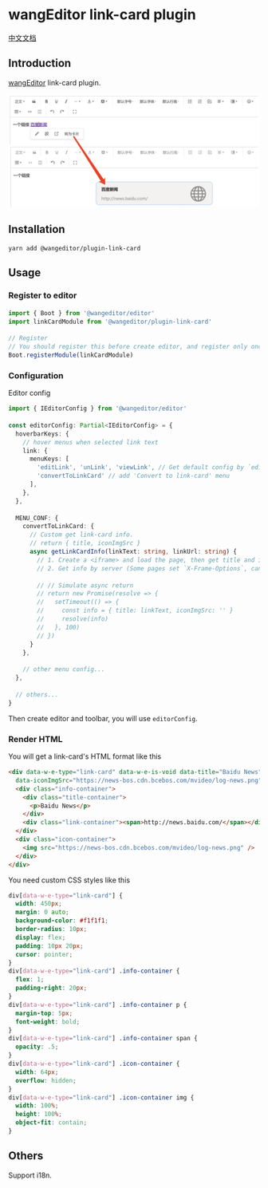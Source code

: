 # wangEditor link-card plugin

[中文文档](./README.md)

## Introduction

[wangEditor](https://www.wangeditor.com/v5/) link-card plugin.

![](./_img/demo.png)

## Installation

```shell
yarn add @wangeditor/plugin-link-card
```

## Usage

### Register to editor

```js
import { Boot } from '@wangeditor/editor'
import linkCardModule from '@wangeditor/plugin-link-card'

// Register
// You should register this before create editor, and register only once (not repeatedly).
Boot.registerModule(linkCardModule)
```

### Configuration

Editor config

```ts
import { IEditorConfig } from '@wangeditor/editor'

const editorConfig: Partial<IEditorConfig> = {
  hoverbarKeys: {
    // hover menus when selected link text
    link: {
      menuKeys: [
        'editLink', 'unLink', 'viewLink', // Get default config by `editor.getConfig().hoverbarKeys.link`
        'convertToLinkCard' // add 'Convert to link-card' menu
      ],
    },
  },

  MENU_CONF: {
    convertToLinkCard: {
      // Custom get link-card info.
      // return { title, iconImgSrc }
      async getLinkCardInfo(linkText: string, linkUrl: string) {
        // 1. Create a <iframe> and load the page, then get title and icon of this page.
        // 2. Get info by server (Some pages set `X-Frame-Options`, cannot loaded by cross-origin <iframe>)

        // // Simulate async return
        // return new Promise(resolve => {
        //   setTimeout(() => {
        //     const info = { title: linkText, iconImgSrc: '' }
        //     resolve(info)
        //   }, 100)
        // })
      }
    },

    // other menu config...
  },

  // others...
}
```

Then create editor and toolbar, you will use `editorConfig`.

### Render HTML

You will get a link-card's HTML format like this

```html
<div data-w-e-type="link-card" data-w-e-is-void data-title="Baidu News" data-link="http://news.baidu.com/"
  data-iconImgSrc="https://news-bos.cdn.bcebos.com/mvideo/log-news.png">
  <div class="info-container">
    <div class="title-container">
      <p>Baidu News</p>
    </div>
    <div class="link-container"><span>http://news.baidu.com/</span></div>
  </div>
  <div class="icon-container">
    <img src="https://news-bos.cdn.bcebos.com/mvideo/log-news.png" />
  </div>
</div>
```

You need custom CSS styles like this

```css
div[data-w-e-type="link-card"] {
  width: 450px;
  margin: 0 auto;
  background-color: #f1f1f1;
  border-radius: 10px;
  display: flex;
  padding: 10px 20px;
  cursor: pointer;
}
div[data-w-e-type="link-card"] .info-container {
  flex: 1;
  padding-right: 20px;
}
div[data-w-e-type="link-card"] .info-container p {
  margin-top: 5px;
  font-weight: bold;
}
div[data-w-e-type="link-card"] .info-container span {
  opacity: .5;
}
div[data-w-e-type="link-card"] .icon-container {
  width: 64px;
  overflow: hidden;
}
div[data-w-e-type="link-card"] .icon-container img {
  width: 100%;
  height: 100%;
  object-fit: contain;
}
```

## Others

Support i18n.
